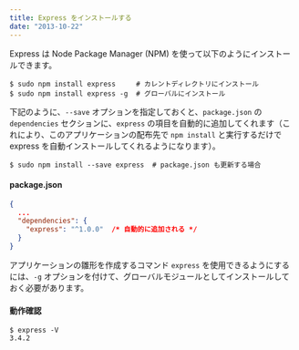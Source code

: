 ```yaml
---
title: Express をインストールする
date: "2013-10-22"
---
```


Express は Node Package Manager (NPM) を使って以下のようにインストールできます。

```
$ sudo npm install express     # カレントディレクトリにインストール
$ sudo npm install express -g  # グローバルにインストール
```

下記のように、`--save` オプションを指定しておくと、`package.json` の `dependencies` セクションに、`express` の項目を自動的に追加してくれます（これにより、このアプリケーションの配布先で `npm install` と実行するだけで express を自動インストールしてくれるようになります）。

```
$ sudo npm install --save express  # package.json も更新する場合
```

#### package.json

```json
{
  ...
  "dependencies": {
    "express": "^1.0.0"  /* 自動的に追加される */
  }
}
```

アプリケーションの雛形を作成するコマンド `express` を使用できるようにするには、`-g` オプションを付けて、グローバルモジュールとしてインストールしておく必要があります。

#### 動作確認

```
$ express -V
3.4.2
```

